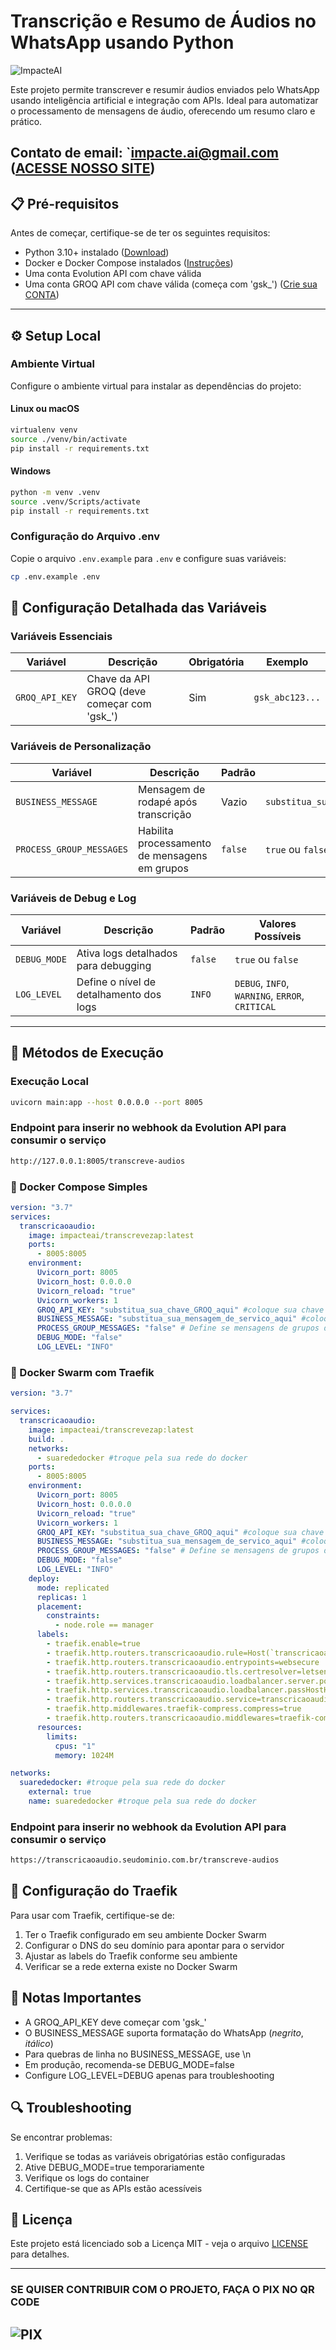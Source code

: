 # Transcrição e Resumo de Áudios no WhatsApp usando Python

![ImpacteAI](./fluxo.png)

Este projeto permite transcrever e resumir áudios enviados pelo WhatsApp usando inteligência artificial e integração com APIs. Ideal para automatizar o processamento de mensagens de áudio, oferecendo um resumo claro e prático.

Contato de email: `impacte.ai@gmail.com
([ACESSE NOSSO SITE](https://impacte.ai/))
---

## 📋 **Pré-requisitos**
Antes de começar, certifique-se de ter os seguintes requisitos:
- Python 3.10+ instalado ([Download](https://www.python.org/downloads/))
- Docker e Docker Compose instalados ([Instruções](https://docs.docker.com/get-docker/))
- Uma conta Evolution API com chave válida
- Uma conta GROQ API com chave válida (começa com 'gsk_') ([Crie sua CONTA](https://console.groq.com/login))

---

## ⚙️ **Setup Local**

### Ambiente Virtual
Configure o ambiente virtual para instalar as dependências do projeto:

#### **Linux ou macOS**
```bash
virtualenv venv
source ./venv/bin/activate 
pip install -r requirements.txt
```
#### **Windows**
```bash
python -m venv .venv
source .venv/Scripts/activate
pip install -r requirements.txt
```

### Configuração do Arquivo .env
Copie o arquivo `.env.example` para `.env` e configure suas variáveis:
```bash
cp .env.example .env
```
## 📖 **Configuração Detalhada das Variáveis**

### Variáveis Essenciais

| Variável               | Descrição                                                | Obrigatória | Exemplo                                                    |
|-----------------------|----------------------------------------------------------|-------------|----------------------------------------------------------|
| `GROQ_API_KEY`        | Chave da API GROQ (deve começar com 'gsk_')             | Sim         | `gsk_abc123...`                                           |

### Variáveis de Personalização

| Variável               | Descrição                                                | Padrão      | Exemplo                                                    |
|-----------------------|----------------------------------------------------------|-------------|----------------------------------------------------------|
| `BUSINESS_MESSAGE`    | Mensagem de rodapé após transcrição                      | Vazio       | `substitua_sua_mensagem_de_servico_aqui` |
| `PROCESS_GROUP_MESSAGES` | Habilita processamento de mensagens em grupos          | `false`     | `true` ou `false`                                          |

### Variáveis de Debug e Log

| Variável               | Descrição                                                | Padrão      | Valores Possíveis                                          |
|-----------------------|----------------------------------------------------------|-------------|----------------------------------------------------------|
| `DEBUG_MODE`          | Ativa logs detalhados para debugging                     | `false`     | `true` ou `false`                                          |
| `LOG_LEVEL`           | Define o nível de detalhamento dos logs                  | `INFO`      | `DEBUG`, `INFO`, `WARNING`, `ERROR`, `CRITICAL`            |

---

## 🚀 **Métodos de Execução**

### Execução Local
```bash
uvicorn main:app --host 0.0.0.0 --port 8005
```
### Endpoint para inserir no webhook da Evolution API para consumir o serviço
```bash
http://127.0.0.1:8005/transcreve-audios
```

### 🐳 Docker Compose Simples
```yaml
version: "3.7"
services:
  transcricaoaudio:
    image: impacteai/transcrevezap:latest
    ports:
      - 8005:8005
    environment:
      Uvicorn_port: 8005
      Uvicorn_host: 0.0.0.0
      Uvicorn_reload: "true"
      Uvicorn_workers: 1
      GROQ_API_KEY: "substitua_sua_chave_GROQ_aqui" #coloque sua chave GROQ aqui
      BUSINESS_MESSAGE: "substitua_sua_mensagem_de_servico_aqui" #coloque a mensagem que será enviada ao final da transcrição aqui
      PROCESS_GROUP_MESSAGES: "false" # Define se mensagens de grupos devem ser processadas
      DEBUG_MODE: "false"
      LOG_LEVEL: "INFO"
```

### 🌟 Docker Swarm com Traefik
```yaml
version: "3.7"

services:
  transcricaoaudio:
    image: impacteai/transcrevezap:latest
    build: .
    networks:
      - suarededocker #troque pela sua rede do docker
    ports:
      - 8005:8005
    environment:
      Uvicorn_port: 8005
      Uvicorn_host: 0.0.0.0
      Uvicorn_reload: "true"
      Uvicorn_workers: 1
      GROQ_API_KEY: "substitua_sua_chave_GROQ_aqui" #coloque sua chave GROQ aqui
      BUSINESS_MESSAGE: "substitua_sua_mensagem_de_servico_aqui" #coloque a mensagem que será enviada ao final da transcrição aqui
      PROCESS_GROUP_MESSAGES: "false" # Define se mensagens de grupos devem ser processadas
      DEBUG_MODE: "false"
      LOG_LEVEL: "INFO"
    deploy:
      mode: replicated
      replicas: 1
      placement:
        constraints:
          - node.role == manager
      labels:
        - traefik.enable=true
        - traefik.http.routers.transcricaoaudio.rule=Host(`transcricaoaudio.seudominio.com.br`) #coloque seu subdominio apontado aqui
        - traefik.http.routers.transcricaoaudio.entrypoints=websecure
        - traefik.http.routers.transcricaoaudio.tls.certresolver=letsencryptresolver
        - traefik.http.services.transcricaoaudio.loadbalancer.server.port=8005
        - traefik.http.services.transcricaoaudio.loadbalancer.passHostHeader=true
        - traefik.http.routers.transcricaoaudio.service=transcricaoaudio
        - traefik.http.middlewares.traefik-compress.compress=true
        - traefik.http.routers.transcricaoaudio.middlewares=traefik-compress
      resources:
        limits:
          cpus: "1"
          memory: 1024M

networks:
  suarededocker: #troque pela sua rede do docker
    external: true
    name: suarededocker #troque pela sua rede do docker
```

### Endpoint para inserir no webhook da Evolution API para consumir o serviço
```bash
https://transcricaoaudio.seudominio.com.br/transcreve-audios

```
## 🔧 **Configuração do Traefik**

Para usar com Traefik, certifique-se de:
1. Ter o Traefik configurado em seu ambiente Docker Swarm
2. Configurar o DNS do seu domínio para apontar para o servidor
3. Ajustar as labels do Traefik conforme seu ambiente
4. Verificar se a rede externa existe no Docker Swarm

## 📝 **Notas Importantes**
- A GROQ_API_KEY deve começar com 'gsk_'
- O BUSINESS_MESSAGE suporta formatação do WhatsApp (*negrito*, _itálico_)
- Para quebras de linha no BUSINESS_MESSAGE, use \n
- Em produção, recomenda-se DEBUG_MODE=false
- Configure LOG_LEVEL=DEBUG apenas para troubleshooting

## 🔍 **Troubleshooting**
Se encontrar problemas:
1. Verifique se todas as variáveis obrigatórias estão configuradas
2. Ative DEBUG_MODE=true temporariamente
3. Verifique os logs do container
4. Certifique-se que as APIs estão acessíveis

## 📄 **Licença**
Este projeto está licenciado sob a Licença MIT - veja o arquivo [LICENSE](LICENSE) para detalhes.

---
### SE QUISER CONTRIBUIR COM O PROJETO, FAÇA O PIX NO QR CODE
![PIX](./pix.jpeg)
---